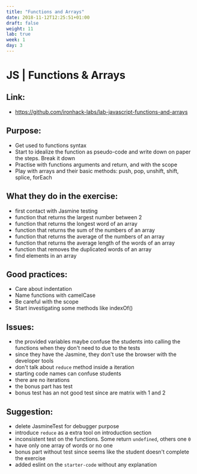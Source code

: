 ```yaml
---
title: "Functions and Arrays"
date: 2018-11-12T12:25:51+01:00
draft: false
weight: 11
lab: true
week: 1
day: 3
---
```


# JS | Functions & Arrays

## Link:
  - https://github.com/ironhack-labs/lab-javascript-functions-and-arrays
## Purpose:
  - Get used to functions syntax
  - Start to idealize the function as pseudo-code and write down on paper the steps. Break it down
  - Practise with functions arguments and return, and with the scope
  - Play with arrays and their basic methods: push, pop, unshift, shift, splice, forEach
## What they do in the exercise:
  - first contact with Jasmine testing
  - function that returns the largest number between 2
  - function that returns the longest word of an array
  - function that returns the sum of the numbers of an array
  - function that returns the average of the numbers of an array
  - function that returns the average length of the words of an array
  - function that removes the duplicated words of an array
  - find elements in an array
## Good practices:
  - Care about indentation
  - Name functions with camelCase
  - Be careful with the scope
  - Start investigating some methods like indexOf()




## Issues:
  - the provided variables maybe confuse the students into calling the functions when they don't need to due to the tests
  - since they have the Jasmine, they don't use the browser with the developer tools
  - don't talk about `reduce` method inside a iteration
  - starting code names can confuse students
  - there are no iterations
  - the bonus part has test
  - bonus test has an not good test since are matrix with 1 and 2
## Suggestion:
  - delete JasmineTest for debugger purpose
  - introduce `reduce` as a extra tool on introduction section
  - inconsistent test on the functions. Some return `undefined`, others one `0`
  - have only one array of words or no one
  - bonus part without test since seems like the student doesn't complete the exercise
  - added eslint on the `starter-code` without any explanation
